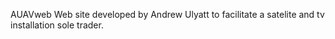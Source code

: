 AUAVweb
Web site developed by Andrew Ulyatt to facilitate a satelite and tv installation sole trader.

